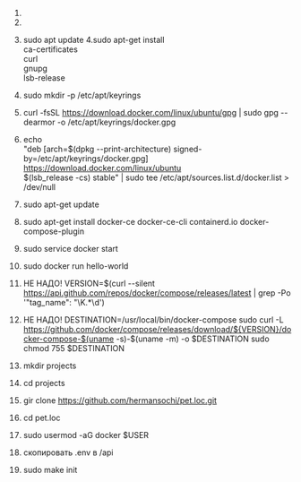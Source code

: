 1. 
2. 

3. sudo apt update
4.sudo apt-get install \
    ca-certificates \
    curl \
    gnupg \
    lsb-release
5. sudo mkdir -p /etc/apt/keyrings
6. curl -fsSL https://download.docker.com/linux/ubuntu/gpg | sudo gpg --dearmor -o /etc/apt/keyrings/docker.gpg
7. echo \
  "deb [arch=$(dpkg --print-architecture) signed-by=/etc/apt/keyrings/docker.gpg] https://download.docker.com/linux/ubuntu \
  $(lsb_release -cs) stable" | sudo tee /etc/apt/sources.list.d/docker.list > /dev/null
8. sudo apt-get update
9. sudo apt-get install docker-ce docker-ce-cli containerd.io docker-compose-plugin
10. sudo service docker start
11. sudo docker run hello-world
12. НЕ НАДО! VERSION=$(curl --silent https://api.github.com/repos/docker/compose/releases/latest | grep -Po '"tag_name": "\K.*\d')
13. НЕ НАДО! DESTINATION=/usr/local/bin/docker-compose
sudo curl -L https://github.com/docker/compose/releases/download/${VERSION}/docker-compose-$(uname -s)-$(uname -m) -o $DESTINATION
sudo chmod 755 $DESTINATION

14. mkdir projects
15. cd projects
16. gir clone https://github.com/hermansochi/pet.loc.git
17. cd pet.loc
18. sudo usermod -aG docker $USER
19. скопировать .env в /api
20. sudo make init 